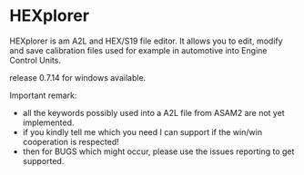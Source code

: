 # HEXplorer
HEXplorer is am A2L and HEX/S19 file editor.
It allows you to edit, modify and save calibration files used for example in automotive into Engine Control Units.

release 0.7.14 for windows available.

Important remark: 
- all the keywords possibly used into a A2L file from ASAM2 are not yet implemented.
- if you kindly tell me which you need I can support if the win/win cooperation is respected!
- then for BUGS which might occur, please use the issues reporting to get supported.

